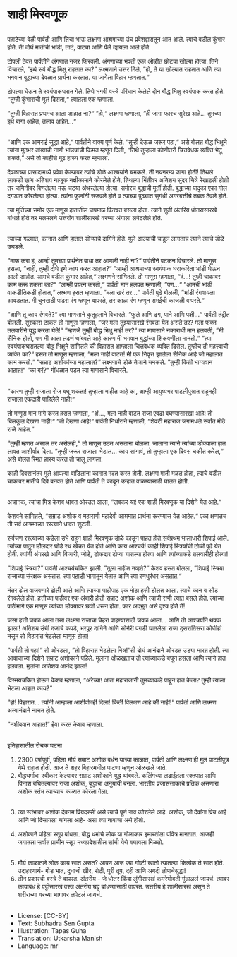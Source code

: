 # शाही मिरवणूक

##
पहाटेच्या वेळी पार्वती आणि तिचा भाऊ लक्ष्मण आश्रमाच्या उंच प्रवेशद्वारातून आत आले. त्यांचे वडील कुंभार होते. ती दोघं मातीची भांडी, ताटं, वाट्या आणि पेले द्यायला आले होते.

टोपली ठेवत पार्वतीने अंगणात नजर फिरवली. अंगणाच्या भवती एका ओळीत छोट्या खोल्या होत्या. तिने विचारले, “इथे सर्व बौद्ध भिक्षु राहतात का?” लक्ष्मणाने उत्तर दिले, ”हो, ते या खोल्यात राहतात आणि त्या भगवान बुद्धाच्या देवळात प्रार्थना करतात. या जागेला विहार म्हणतात.“

टोपल्या घेऊन ते स्वयंपाकघरात गेले. तिथे भगवी वस्त्रे परिधान केलेले दोन बौद्ध भिक्षु स्वयंपाक करत होते.
”तुम्ही कुंभाराची मुलं दिसता,“ त्यातला एक म्हणाला.

”तुम्ही विहारात प्रथमच आला आहात ना?“
”हो,“ लक्ष्मण म्हणाला, ”ही जागा फारच सुरेख आहे... तुमच्या इथे बागा आहेत, तलाव आहेत...“

##
”आणि एक आमराई सुद्धा आहे,“ पार्वतीने वाक्य पूर्ण केले. ”तुम्ही देऊळ जरूर पहा,“ असे बोलत बौद्ध भिक्षूने त्यांना मूठभर तांब्याची नाणी भांड्यांची किमत म्हणून दिली, ”तिथे तुम्हाला कोणीतरी चित्तवेधक व्यक्ति भेटू शकते,“ असे तो काहीसे गूढ हास्य करत म्हणाला.

देवळाच्या प्रासादामध्ये प्रवेश केल्यावर त्यांचे डोळे आश्चर्याने चमकले. ती नयनरम्य जागा होती! तिथले लाकडी खांब अतिशय नाजूक नक्षीकामाने कोरलेले होते, तिथल्या भिंतीवर अतिशय सुंदर चित्रे रेखाटली होती तर जमिनीवर विणलेल्या मऊ चटया अंथरलेल्या होत्या. समोरच बुद्धाची मूर्ती होती. बुद्धाच्या पादुका एका गोल दगडात कोरलेल्या होत्या. त्यांना फुलांनी सजवले होते व त्याच्या पुढ्यात सुगंधी अगरबत्तींचे तबक ठेवले होते.

त्या मूर्तिच्या समोर एक माणूस हातातील जपमाळ फिरवत बसला होता. त्याने सुती अंतरिय धोतरासारखे बांधले होते तर मलमलचे उत्तरीय शालीसारखे वरच्या अंगाला लपेटलेले होते.

##
त्याच्या गळ्यात, कानात आणि हातात सोन्याचे दागिने होते. मुले आल्याची चाहूल लागताच त्याने त्याचे डोळे उघडले.

”माफ करा हं, आम्ही तुमच्या प्रार्थनेत बाधा तर आणली नाही ना?“ पार्वतीने पटकन विचारले.
तो माणूस हसला, ”नाही, तुम्ही दोघे इथे काय करत आहात?“
”आम्ही आश्रमाच्या स्वयंपाक घराकरिता भांडी घेऊन आलो आहोत. आमचे वडील कुंभार आहेत,“ लक्ष्मणने सांगितले.
तो माणूस म्हणाला, ”हं...! तुम्ही चाकावर काम करू शकता का?“
”आम्ही प्रयत्न करतो,“ पार्वती मान हलवत म्हणाली, ”पण...“
”आमची भांडी वाकडीतिकडी होतात,“ लक्ष्मण हसत म्हणाला.
”मला खरं तर...“ पार्वती पुढे बोलली, ”भांडी रंगवायला आवडतात. मी चुनखडी पांढरा रंग म्हणून वापरते, तर काळा रंग म्हणून समईची काजळी वापरते.“

”आणि तू काय रंगवते?“ त्या माणसाने कुतूहलाने विचारले.
”फुले आणि ढग, पाने आणि पक्षी...“ पार्वती तंद्रीत बोलली.
सुस्कारा टाकत तो माणूस म्हणाला, ”जर मला तुझ्यासारखे रंगवता येत असते तर? मला फक्त तलवारीने युद्ध करता येते!“
”म्हणजे तुम्ही बौद्ध भिक्षु नाही तर?“
त्या माणसाने नकारार्थी मान हलवली, ”मी सैनिक होतो, पण मी आता लढणं थांबवले आहे कारण मी भगवान बुद्धांच्या शिकवणीला मानतो.“
”त्या स्वयंपाकघरातल्या बौद्ध भिक्षुने सांगितले की विहारात आम्हाला चित्तवेधक व्यक्ति दिसेल. तुम्हीच ती महत्त्वाची व्यक्ति का?“
हसत तो माणूस म्हणाला, ”मला नाही वाटत! मी एक निवृत्त झालेला सैनिक आहे जो महालात काम करतो.“
”सम्राट अशोकांच्या महालात?“ लक्ष्मणाचे डोळे तेजाने चमकले.
”तुम्ही किती भाग्यवान आहात!“
”का बरं?“ गोंधळात पडत त्या माणसाने विचारले.

##
”कारण तुम्ही राजाला रोज बघू शकता! तुम्हाला माहीत आहे का, आम्ही आयुष्यभर पाटलीपुत्रात राहूनही राजाला एकदाही पाहिलेले नाही!“

तो माणूस मान मागे करत हसत म्हणाला, ”अं..., मला नाही वाटत राजा एवढा बघण्यासारखा आहे! तो बिलकूल देखणा नाही!“
”तो देखणा आहे!”
पार्वती निर्धाराने म्हणाली, ”शेवटी महाराज जगामधले सर्वांत मोठे राजे आहेत.“

”तुम्ही म्हणत असाल तर असेलही,“ तो माणूस उठत असताना बोलला. जाताना त्याने त्यांच्या डोक्याला हात लावत आशीर्वाद दिला. ”तुम्ही जरूर राजाला भेटाल... काय सांगावं, तो तुम्हाला एक दिवस चकीत करेल,“ असे बोलत स्मित हास्य करत तो चालू लागला.

काही दिवसांनंतर मुले आपल्या वाडिलांना कामात मदत करत होती. लक्ष्मण माती मळत होता, त्याचे वडील चाकावर मातीचे दिवे बनवत होते आणि पार्वती ते काढून उन्हात वाळण्यासाठी घालत होती.

##
अचानक, त्यांचा मित्र केशव धावत ओरडत आला, ”लवकर या! एक शाही मिरवणूक या दिशेने येत आहे.“

केशवने सांगितले, ”सम्राट अशोक व महाराणी महादेवी आश्रमात प्रार्थना करण्यास येत आहेत.“ एका क्षणातच ती सर्व आश्रमाच्या रस्त्याने धावत सुटली.

सर्वजण रस्त्याच्या कडेला उभे राहून शाही मिरवणूक डोळे फाडून पाहत होते.सर्वप्रथम भालाधारी शिपाई आले. त्यांच्या पाठून डौलदार घोडे रथ खेचत येत होते आणि काय आश्चर्य! काही शिपाई स्त्रियांची टोळी पुढे येत होती. त्यांनी अंगरखे आणि विजारी, जोडे, टोकदार टोप्या घातल्या होत्या आणि त्यांच्याकडे तलवारीही होत्या!

”शिपाई स्त्रिया?“ पार्वती आश्चर्यचकित झाली.
”तुला माहीत नव्हते?“ केशव हसत बोलला, ”शिपाई स्त्रिया राजाच्या संरक्षक असतात. त्या पहाडी भागातून येतात आणि त्या रणधुरंधर असतात.“

नंतर ढोल वाजवणारे ढोली आले आणि त्याच्या पाठोपाठ एक मोठा हत्ती डोलत आला. त्याचे कान व सोंड रंगवलेले होते. हत्तीच्या पाठीवर एक अंबारी होती सम्राट अशोक आणि त्याची राणी त्यात बसले होते. त्यांच्या पाठीमागे एक माणूस त्यांच्या डोक्यावर छत्री धरून होता. फार अद्भुत असे दृश्य होते ते!

जसा हत्ती जवळ आला तसा लक्ष्मण राजाचा चेहरा पाहण्यासाठी जवळ आला... आणि तो आश्चर्याने थक्क झाला! अतिशय उंची दर्जाचे कपडे, भरपूर दागिने आणि सोनेरी पगडी घातलेला राजा दुसरातिसरा कोणीही नसून तो विहारांत भेटलेला माणूस होता!

”पार्वती तो पहा!“ तो ओरडला, ”तो विहारात
भेटलेला मित्र!“ती दोघं आनंदाने ओरडत उड्या मारत होती. त्या आवाजाच्या दिशेने सम्राट अशोकाने पहिले. मुलांना ओळखताच तो त्यांच्याकडे बघून हसला आणि त्याने हात हलवला. मुलांना अतिशय आनंद झाला!

विस्मयचकित होऊन केशव म्हणाला, ”अरेच्या! आता महाराजांनी तुमच्याकडे पाहून हात केला? तुम्ही त्याला भेटला आहात काय?“

”हो! विहारात... त्यांनी आम्हाला आशीर्वादही दिला! किती विलक्षण आहे की नाही!“ पार्वती आणि लक्ष्मण अत्यानंदाने नाचत होते.

”नशीबवान आहात!“ हेवा करत केशव म्हणाला.

##
इतिहासातील रोचक घटना

1. 2300 वर्षांपूर्वी, पहिला मौर्य सम्राट अशोक वर्धन याच्या काळात, पार्वती आणि लक्ष्मण ही मुलं पाटलीपुत्र येथे राहात होती. आज ते शहर बिहारमधील पाटणा म्हणून ओळखले जाते.
2. बौद्धधर्माचा स्वीकार केल्यावर सम्राट अशोकाने युद्ध थांबवले. कलिंगच्या लढाईतला रक्तपात आणि विनाश बघितल्यावर राजा अशोक, बुद्धाचा अनुयायी बनला. भारतीय प्रजासत्ताकाचे प्रतिक असणारा अशोक स्तंभ त्याच्याच काळात कोरला गेला.

##
3. त्या स्तंभावर  अशोक देवनम प्रियदस्सी  असे त्याचे पूर्ण नाव कोरलेले आहे. अशोक, जो देवांना प्रिय आहे आणि जो दिसायला चांगला आहे- असा त्या नावाचा अर्थ होतो.

4. अशोकाने पहिला स्तूप बांधला. बौद्ध धर्माचे लोक या गोलाकार इमारतीला पवित्र मानतात. आजही जगातला सर्वात प्राचीन स्तूप मध्यप्रदेशातील सांची येथे बघायला मिळतो.

##
5. मौर्य काळातले लोक काय खात असत? आपण आज ज्या गोष्टी खातो त्यातल्या कित्येक ते खात होते. उदाहरणार्थ- गोड भात, दुधाची खीर, रोटी, पुरी तूप, दही आणि अगदी लोणचेसुद्धा!
6. तीन प्रकारची वस्त्रे ते वापरत.  अंतरीय - जे धोतर किंवा लुंगीसारखं कमरेभोवती गुंडाळलं जायचं. त्यावर  कायाबंध  हे पट्टीसारखं वस्त्र अंतरीय घट्ट बांधण्यासाठी वापरत.  उत्तरीय  हे शालीसारखं असून ते शरीराच्या वरच्या भागावर लपेटलं जायचं.

##
* License: [CC-BY]
* Text: Subhadra Sen Gupta
* Illustration: Tapas Guha
* Translation: Utkarsha Manish
* Language: mr
